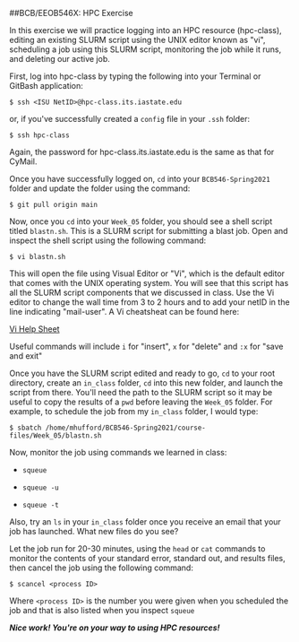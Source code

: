 ##BCB/EEOB546X: HPC Exercise

In this exercise we will practice logging into an HPC resource (hpc-class), editing an existing SLURM script using the UNIX editor known as "vi", scheduling a job using this SLURM script, monitoring the job while it runs, and deleting our active job.

First, log into hpc-class by typing the following into your Terminal or GitBash application:

```
$ ssh <ISU NetID>@hpc-class.its.iastate.edu
```

or, if you've successfully created a `config` file in your `.ssh` folder:

```
$ ssh hpc-class
```

Again, the password for hpc-class.its.iastate.edu is the same as that for CyMail.

Once you have successfully logged on, `cd` into your `BCB546-Spring2021` folder and update the folder using the command:

```
$ git pull origin main
```

Now, once you `cd` into your `Week_05` folder, you should see a shell script titled `blastn.sh`.  This is a SLURM script for submitting a blast job.  Open and inspect the shell script using the following command:

```
$ vi blastn.sh
```
This will open the file using Visual Editor or "Vi", which is the default editor that comes with the UNIX operating system. You will see that this script has all the SLURM script components that we discussed in class. Use the Vi editor to change the wall time from 3 to 2 hours and to add your netID in the line indicating "mail-user". A Vi cheatsheat can be found here:

[Vi Help Sheet](https://www.thegeekdiary.com/basic-vi-commands-cheat-sheet/)

Useful commands will include `i` for "insert", `x` for "delete" and `:x` for "save and exit"

Once you have the SLURM script edited and ready to go, `cd` to your root directory, create an `in_class` folder, `cd` into this new folder, and launch the script from there.  You'll need the path to the SLURM script so it may be useful to copy the results of a `pwd` before leaving the `Week_05` folder.  For example, to schedule the job from my 	`in_class` folder, I would type:

`$ sbatch /home/mhufford/BCB546-Spring2021/course-files/Week_05/blastn.sh`

Now, monitor the job using commands we learned in class:

* `squeue`

* `squeue -u`

* `squeue -t`

Also, try an `ls` in your `in_class` folder once you receive an email that your job has launched.  What new files do you see?

Let the job run for 20-30 minutes, using the `head` or `cat` commands to monitor the contents of your standard error, standard out, and results files, then cancel the job using the following command:

```
$ scancel <process ID>
```
Where `<process ID>` is the number you were given when you scheduled the job and that is also listed when you inspect `squeue`

***Nice work! You're on your way to using HPC resources!***

